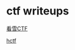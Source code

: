 # ctf writeups
[看雪CTF](https://mem2019.github.io/kxctf_201710_04 "看雪CTF")

[hctf](https://mem2019.github.io/HCTF2017guestbook "hctf")
